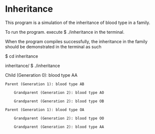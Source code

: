 # Inheritance

This program is a simulation of the inheritance of blood type in a family.

To run the program. execute $ ./inheritance in the terminal.

When the program compiles successfully, the inheritance in the family should be demonstrated in the terminal as such

$ cd inheritance

inheritance/ $ ./inheritance

Child (Generation 0): blood type AA

    Parent (Generation 1): blood type AB
    
        Grandparent (Generation 2): blood type AO
        
        Grandparent (Generation 2): blood type OB
        
    Parent (Generation 1): blood type OA
    
        Grandparent (Generation 2): blood type OO
        
        Grandparent (Generation 2): blood type AA
